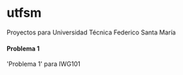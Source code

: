 # utfsm
Proyectos para Universidad Técnica Federico Santa María

#### Problema 1
'Problema 1' para IWG101

